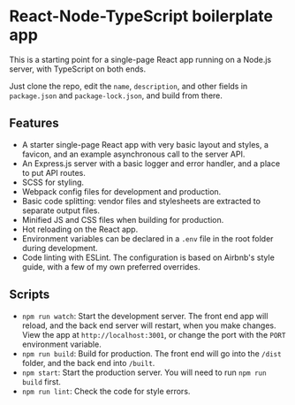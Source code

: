 # React-Node-TypeScript boilerplate app

This is a starting point for a single-page React app running on a Node.js server,
with TypeScript on both ends.

Just clone the repo, edit the `name`, `description`, and other fields in `package.json` and
`package-lock.json`, and build from there.

## Features

- A starter single-page React app with very basic layout and styles, a favicon,
  and an example asynchronous call to the server API.
- An Express.js server with a basic logger and error handler, and a place to put API routes.
- SCSS for styling.
- Webpack config files for development and production.
- Basic code splitting: vendor files and stylesheets are extracted to separate output files.
- Minified JS and CSS files when building for production.
- Hot reloading on the React app.
- Environment variables can be declared in a `.env` file in the root folder during development.
- Code linting with ESLint. The configuration is based on Airbnb's style guide,
  with a few of my own preferred overrides.

## Scripts

- `npm run watch`: Start the development server.
  The front end app will reload, and the back end server will restart, when you make changes.
  View the app at `http://localhost:3001`, or change the port with the `PORT` environment variable.
- `npm run build`: Build for production.
  The front end will go into the `/dist` folder, and the back end into `/built`.
- `npm start`: Start the production server. You will need to run `npm run build` first.
- `npm run lint`: Check the code for style errors.
